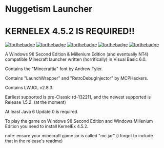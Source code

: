 # Nuggetism Launcher

# KERNELEX 4.5.2 IS REQUIRED!!

[![forthebadge](https://forthebadge.com/images/badges/0-percent-optimized.svg)](https://forthebadge.com)
[![forthebadge](https://forthebadge.com/images/badges/you-didnt-ask-for-this.svg)](https://forthebadge.com)
[![forthebadge](https://forthebadge.com/images/badges/just-plain-nasty.svg)](https://forthebadge.com)
[![forthebadge](https://forthebadge.com/images/badges/contains-tasty-spaghetti-code.svg)](https://forthebadge.com)
[![forthebadge](https://forthebadge.com/images/badges/code-sucks-it-works.svg)](https://forthebadge.com)

A Windows 98 Second Edition & Millenium Edition (and eventually NT4) compatible Minecraft launcher written (horrifically) in Visual Basic 6.0.

Contains the "Minecraftia" font by Andrew Tyler.

Contains "LaunchWrapper" and "RetroDebugInjector" by MCPHackers.

Contains LWJGL v2.8.3.

Earliest supported is pre-Classic rd-132211, and the newest supported is Release 1.5.2. (at the moment)

At least Java 6 Update 0 is required.

To play the game on Windows 98 Second Edition and Windows Millenium Edition you need to install KernelEx 4.5.2.

note: ensure your minecraft game jar is called "mc.jar" (i forgot to include that in the release's readme)
